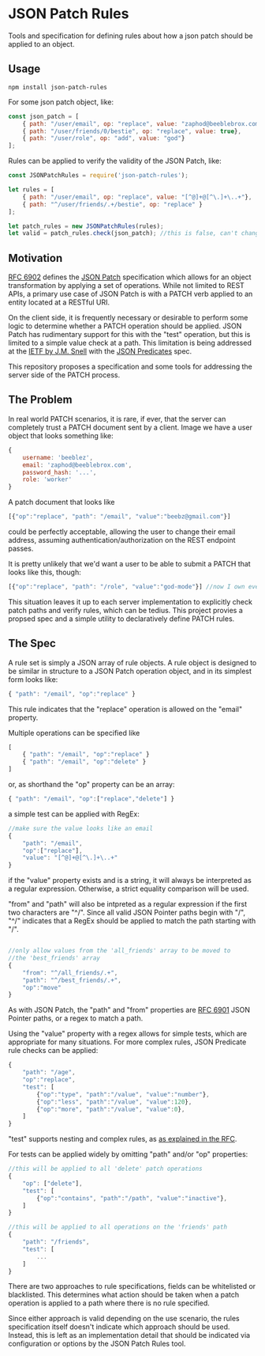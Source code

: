 # JSON Patch Rules
Tools and specification for defining rules about how a json patch should be applied to an object.

## Usage
``` npm install json-patch-rules ```

For some json patch object, like:
```javascript
const json_patch = [
    { path: "/user/email", op: "replace", value: "zaphod@beeblebrox.com"},
    { path: "/user/friends/0/bestie", op: "replace", value: true},
    { path: "/user/role", op: "add", value: "god"}
];
```

Rules can be applied to verify the validity of the JSON Patch, like:
```javascript
const JSONPatchRules = require('json-patch-rules');

let rules = [
    { path: "/user/email", op: "replace", value: "[^@]+@[^\.]+\..+"},
    { path: "^/user/friends/.+/bestie", op: "replace" }
];

let patch_rules = new JSONPatchRules(rules);
let valid = patch_rules.check(json_patch); //this is false, can't change user.role in a patch

```


## Motivation
[RFC 6902](http://tools.ietf.org/html/rfc6902) defines the [JSON Patch](http://jsonpatch.com) specification which allows for an object transformation by applying a set of operations. While not limited to REST APIs, a primary use case of JSON Patch is with a PATCH verb applied to an entity located at a RESTful URI.

On the client side, it is frequently necessary or desirable to perform some logic to determine whether a PATCH operation should be applied. JSON Patch has rudimentary support for this with the "test" operation, but this is limited to a simple value check at a path. This limitation is being addressed at the [IETF by J.M. Snell](https://tools.ietf.org/id/draft-snell-json-test-01.html) with the [JSON Predicates](https://github.com/MalcolmDwyer/json-predicate) spec.

This repository proposes a specification and some tools for addressing the server side of the PATCH process.

## The Problem
In real world PATCH scenarios, it is rare, if ever, that the server can completely trust a PATCH document sent by a client. Image we have a user object that looks something like:

```javascript
{
    username: 'beeblez',
    email: 'zaphod@beeblebrox.com',
    password_hash: '...',
    role: 'worker'
}
```

A patch document that looks like

```javascript
[{"op":"replace", "path": "/email", "value":"beebz@gmail.com"}]
```
could be perfectly acceptable, allowing the user to change their email address, assuming authentication/authorization on the REST endpoint passes.

It is pretty unlikely that we'd want a user to be able to submit a PATCH that looks like this, though:
```javascript
[{"op":"replace", "path": "/role", "value":"god-mode"}] //now I own everything!
```

This situation leaves it up to each server implementation to explicitly check patch paths and verify rules, which can be tedius. This project provies a propsed spec and a simple utility to declaratively define PATCH rules.

## The Spec
A rule set is simply a JSON array of rule objects. A rule object is designed to be similar in structure to a JSON Patch operation object, and in its simplest form looks like:

```javascript
{ "path": "/email", "op":"replace" }
```

This rule indicates that the "replace" operation is allowed on the "email" property.

Multiple operations can be specified like
```javascript
[
    { "path": "/email", "op":"replace" }
    { "path": "/email", "op":"delete" }
]
```
or, as shorthand the "op" property can be an array:
```javascript
{ "path": "/email", "op":["replace","delete"] }
```

a simple test can be applied with RegEx:
```javascript
//make sure the value looks like an email
{ 
    "path": "/email", 
    "op":["replace"], 
    "value": "[^@]+@[^\.]+\..+"
}
```

if the "value" property exists and is a string, it will always be interpreted as a regular expression. Otherwise, a strict equality comparison will be used.

"from" and "path" will also be intpreted as a regular expression if the first two characters are "^/". Since all valid JSON Pointer paths begin with "/", "^/" indicates that a RegEx should be applied to match the path starting with "/".

```javascript

//only allow values from the 'all_friends' array to be moved to
//the 'best_friends' array
{ 
    "from": "^/all_friends/.+", 
    "path": "^/best_friends/.+", 
    "op":"move"
}
```


As with JSON Patch, the "path" and "from" properties are [RFC 6901](https://tools.ietf.org/html/rfc6901) JSON Pointer paths, or a regex to match a path.

Using the "value" property with a regex allows for simple tests, which are appropriate for many situations. For more complex rules, JSON Predicate rule checks can be applied:

```javascript
{
    "path": "/age",
    "op":"replace",
    "test": [
        {"op":"type", "path":"/value", "value":"number"},
        {"op":"less", "path":"/value", "value":120},
        {"op":"more", "path":"/value", "value":0},
    ]
}

```

"test" supports nesting and complex rules, as [as explained in the RFC](https://tools.ietf.org/id/draft-snell-json-test-01.html#rfc.section.2.3.4).

For tests can be applied widely by omitting "path" and/or "op" properties:

```javascript
//this will be applied to all 'delete' patch operations
{
    "op": ["delete"],
    "test": [
        {"op":"contains", "path":"/path", "value":"inactive"},
    ]
}

//this will be applied to all operations on the 'friends' path
{
    "path": "/friends",
    "test": [
        ...
    ]
}
```
There are two approaches to rule specifications, fields can be whitelisted or blacklisted. This determines what action should be taken when a patch operation is applied to a path where there is no rule specified.

Since either approach is valid depending on the use scenario, the rules specification itself doesn't indicate which approach should be used. Instead, this is left as an implementation detail that should be indicated via configuration or options by the JSON Patch Rules tool.